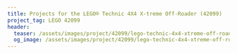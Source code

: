```yaml
---
title: Projects for the LEGO® Technic 4X4 X-treme Off-Roader (42099)
project_tag: LEGO 42099
header:
  teaser: /assets/images/project/42099/lego-technic-4x4-xtreme-off-roader-42099-base.jpg
  og_image: /assets/images/project/42099/lego-technic-4x4-xtreme-off-roader-42099-base-og.jpg
---
```


